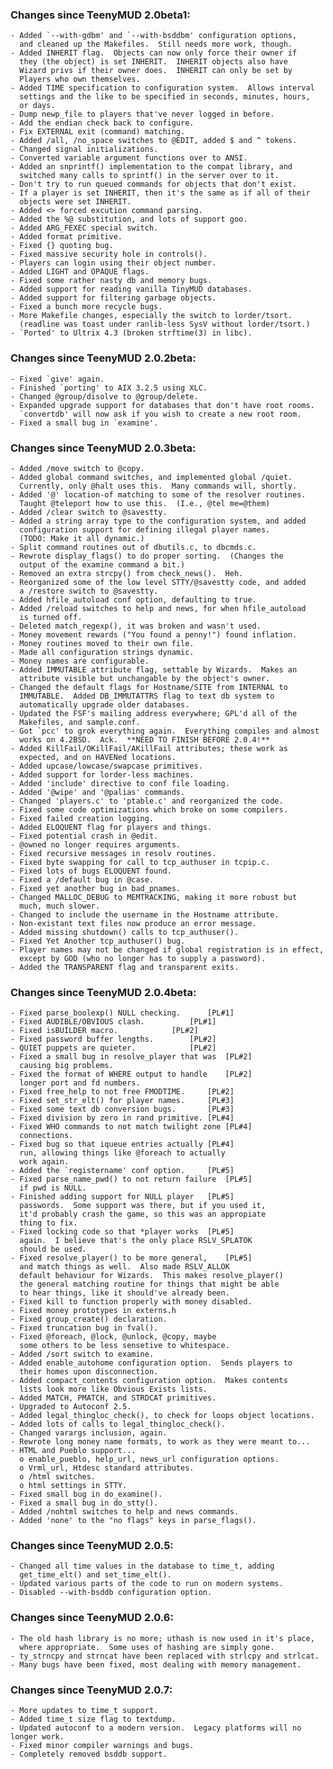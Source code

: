 ### Changes since TeenyMUD 2.0beta1:
	- Added `--with-gdbm' and `--with-bsddbm' configuration options,
	  and cleaned up the Makefiles.  Still needs more work, though.
	- Added INHERIT flag.  Objects can now only force their owner if
	  they (the object) is set INHERIT.  INHERIT objects also have
	  Wizard privs if their owner does.  INHERIT can only be set by
	  Players who own themselves.
	- Added TIME specification to configuration system.  Allows interval
	  settings and the like to be specified in seconds, minutes, hours,
	  or days.
	- Dump newp_file to players that've never logged in before.
	- Add the endian check back to configure.
	- Fix EXTERNAL exit (command) matching.
	- Added /all, /no_space switches to @EDIT, added $ and ^ tokens.
	- Changed signal initializations.
	- Converted variable argument functions over to ANSI.
	- Added an snprintf() implementation to the compat library, and
	  switched many calls to sprintf() in the server over to it.
	- Don't try to run queued commands for objects that don't exist.
	- If a player is set INHERIT, then it's the same as if all of their
	  objects were set INHERIT.
	- Added <> forced excution command parsing.
	- Added the %@ substitution, and lots of support goo.
	- Added ARG_FEXEC special switch.
	- Added format primitive.
	- Fixed {} quoting bug.
	- Fixed massive security hole in controls().
	- Players can login using their object number.
	- Added LIGHT and OPAQUE flags.
	- Fixed some rather nasty db and memory bugs.
	- Added support for reading vanilla TinyMUD databases.
	- Added support for filtering garbage objects.
	- Fixed a bunch more recycle bugs.
	- More Makefile changes, especially the switch to lorder/tsort.
	  (readline was toast under ranlib-less SysV without lorder/tsort.)
	- `Ported' to Ultrix 4.3 (broken strftime(3) in libc).

### Changes since TeenyMUD 2.0.2beta:
	- Fixed `give' again.
	- Finished `porting' to AIX 3.2.5 using XLC.
	- Changed @group/disolve to @group/delete.
	- Expanded upgrade support for databases that don't have root rooms.
	  `convertdb' will now ask if you wish to create a new root room.
	- Fixed a small bug in `examine'.

### Changes since TeenyMUD 2.0.3beta:
	- Added /move switch to @copy.
	- Added global command switches, and implemented global /quiet.
	  Currently, only @halt uses this.  Many commands will, shortly.
	- Added '@' location-of matching to some of the resolver routines.
	  Taught @teleport how to use this.  (I.e., @tel me=@them)
	- Added /clear switch to @savestty.
	- Added a string array type to the configuration system, and added
	  configuration support for defining illegal player names.
	  (TODO: Make it all dynamic.)
	- Split command routines out of dbutils.c, to dbcmds.c.
	- Rewrote display_flags() to do proper sorting.  (Changes the
	  output of the examine command a bit.)
	- Removed an extra strcpy() from check_news().  Heh.
	- Reorganized some of the low level STTY/@savestty code, and added
	  a /restore switch to @savestty.
	- Added hfile_autoload conf option, defaulting to true.
	- Added /reload switches to help and news, for when hfile_autoload
	  is turned off.
	- Deleted match_regexp(), it was broken and wasn't used.
	- Money movement rewards ("You found a penny!") found inflation.
	- Money routines moved to their own file.
	- Made all configuration strings dynamic.
	- Money names are configurable.
	- Added IMMUTABLE attribute flag, settable by Wizards.  Makes an
	  attribute visible but unchangable by the object's owner.
	- Changed the default flags for Hostname/SITE from INTERNAL to
	  IMMUTABLE.  Added DB_IMMUTATTRS flag to text db system to
	  automatically upgrade older databases.
	- Updated the FSF's mailing address everywhere; GPL'd all of the
	  Makefiles, and sample.conf.
	- Got `pcc' to grok everything again.  Everything compiles and almost
	  works on 4.2BSD.  Ack.  **NEED TO FINISH BEFORE 2.0.4!**
	- Added KillFail/OKillFail/AKillFail attributes; these work as
	  expected, and on HAVENed locations.
	- Added upcase/lowcase/swapcase primitives.
	- Added support for lorder-less machines.
	- Added 'include' directive to conf file loading.
	- Added '@wipe' and '@palias' commands.
	- Changed 'players.c' to 'ptable.c' and reorganized the code.
	- Fixed some code optimizations which broke on some compilers.
	- Fixed failed creation logging.
	- Added ELOQUENT flag for players and things.
	- Fixed potential crash in @edit.
	- @owned no longer requires arguments.
	- Fixed recursive messages in resolv routines.
	- Fixed byte swapping for call to tcp_authuser in tcpip.c.
	- Fixed lots of bugs ELOQUENT found.
	- Fixed a /default bug in @case.
	- Fixed yet another bug in bad_pnames.
	- Changed MALLOC_DEBUG to MEMTRACKING, making it more robust but
	  much, much slower.
	- Changed to include the username in the Hostname attribute.
	- Non-existant text files now produce an error message.
	- Added missing shutdown() calls to tcp_authuser().
	- Fixed Yet Another tcp_authuser() bug.
	- Player names may not be changed if global registration is in effect,
	  except by GOD (who no longer has to supply a password).
	- Added the TRANSPARENT flag and transparent exits.

### Changes since TeenyMUD 2.0.4beta:
	- Fixed parse_boolexp() NULL checking.		[PL#1]
	- Fixed AUDIBLE/OBVIOUS clash.			[PL#1]
	- Fixed isBUILDER macro.			[PL#2]
	- Fixed password buffer lengths.		[PL#2]
	- QUIET puppets are quieter.			[PL#2]
	- Fixed a small bug in resolve_player that was	[PL#2]
	  causing big problems.
	- Fixed the format of WHERE output to handle	[PL#2]
	  longer port and fd numbers.
	- Fixed free_help to not free FMODTIME.		[PL#2]
	- Fixed set_str_elt() for player names.		[PL#3]
	- Fixed some text db conversion bugs.		[PL#3]
	- Fixed division by zero in rand primitive.	[PL#4]
	- Fixed WHO commands to not match twilight zone [PL#4]
	  connections.
	- Fixed bug so that iqueue entries actually	[PL#4]
	  run, allowing things like @foreach to actually
	  work again.
	- Added the `registername' conf option.		[PL#5]
	- Fixed parse_name_pwd() to not return failure	[PL#5]
	  if pwd is NULL.
	- Finished adding support for NULL player	[PL#5]
	  passwords.  Some support was there, but if you used it,
	  it'd probably crash the game, so this was an appropiate
	  thing to fix.
	- Fixed locking code so that *player works	[PL#5]
	  again.  I believe that's the only place RSLV_SPLATOK
	  should be used.
	- Fixed resolve_player() to be more general,	[PL#5]
	  and match things as well.  Also made RSLV_ALLOK
	  default behaviour for Wizards.  This makes resolve_player()
	  the general matching routine for things that might be able
	  to hear things, like it should've already been.
	- Fixed kill to function properly with money disabled.
	- Fixed money prototypes in externs.h
	- Fixed group_create() declaration.
	- Fixed truncation bug in fval().
	- Fixed @foreach, @lock, @unlock, @copy, maybe
	  some others to be less sensetive to whitespace.
	- Added /sort switch to examine.
	- Added enable_autohome configuration option.  Sends players to
	  their homes upon disconnection.
	- Added compact_contents configuration option.  Makes contents
	  lists look more like Obvious Exists lists.
	- Added MATCH, PMATCH, and STRDCAT primitives.
	- Upgraded to Autoconf 2.5.
	- Added legal_thingloc_check(), to check for loops object locations.
	- Added lots of calls to legal_thingloc_check().
	- Changed varargs inclusion, again.
	- Rewrote long money name formats, to work as they were meant to...
	- HTML and Pueblo support...
	  o enable_pueblo, help_url, news_url configuration options.
	  o Vrml_url, Htdesc standard attributes.
	  o /html switches.
	  o html settings in STTY.
	- Fixed small bug in do_examine().
	- Fixed a small bug in do_stty().
	- Added /nohtml switches to help and news commands.
	- Added 'none' to the "no flags" keys in parse_flags().

### Changes since TeenyMUD 2.0.5:
	- Changed all time values in the database to time_t, adding
	  get_time_elt() and set_time_elt().
	- Updated various parts of the code to run on modern systems.
	- Disabled --with-bsddb configuration option.

### Changes since TeenyMUD 2.0.6:
	- The old hash library is no more; uthash is now used in it's place,
	  where appropriate.  Some uses of hashing are simply gone.
	- ty_strncpy and strncat have been replaced with strlcpy and strlcat.
	- Many bugs have been fixed, most dealing with memory management.

### Changes since TeenyMUD 2.0.7:
	- More updates to time_t support.
	- Added time_t size flag to textdump.
	- Updated autoconf to a modern version.  Legacy platforms will no longer work.
	- Fixed minor compiler warnings and bugs.
	- Completely removed bsddb support.
